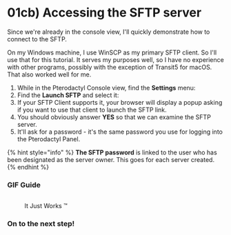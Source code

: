 # 01cb) Accessing the SFTP server

Since we're already in the console view, I'll quickly demonstrate how to connect to the SFTP.

On my Windows machine, I use WinSCP as my primary SFTP client. So I'll use that for this tutorial. It serves my purposes well, so I have no experience with other programs, possibly with the exception of Transit5 for macOS. That also worked well for me.

1. While in the Pterodactyl Console view, find the **Settings** menu: <img src="https://i.imgur.com/Tqc8bqd.png" alt="" data-size="original">
2. Find the **Launch SFTP** and select it: <img src="https://i.imgur.com/uwrnpfE.png" alt="" data-size="line">
3. If your SFTP Client supports it, your browser will display a popup asking if you want to use that client to launch the SFTP link.
4. You should obviously answer **YES** so that we can examine the SFTP server.
5. It'll ask for a password - it's the same password you use for logging into the Pterodactyl Panel.

{% hint style="info" %}
**The SFTP password** is linked to the user who has been designated as the server owner. This goes for each server created.
{% endhint %}

### GIF Guide

<figure><img src="https://i.imgur.com/9ooe6jV.gif" alt=""><figcaption><p>It Just Works <span data-gb-custom-inline data-tag="emoji" data-code="2122">™</span></p></figcaption></figure>

### On to the next step!
